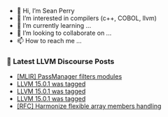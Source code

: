 - 👋 Hi, I’m Sean Perry
- 👀 I’m interested in compilers (c++, COBOL, llvm)
- 🌱 I’m currently learning ...
- 💞️ I’m looking to collaborate on ...
- 📫 How to reach me ...

<!---
s66perry/s66perry is a ✨ special ✨ repository because its `README.md` (this file) appears on your GitHub profile.
You can click the Preview link to take a look at your changes.
--->
### 📕 Latest LLVM Discourse Posts

<!-- DISCOURSE-LLVM:START -->
- [[MLIR] PassManager filters modules](https://discourse.llvm.org/t/mlir-passmanager-filters-modules/65387#post_1)
- [LLVM 15.0.1 was tagged](https://discourse.llvm.org/t/llvm-15-0-1-was-tagged/65381#post_6)
- [LLVM 15.0.1 was tagged](https://discourse.llvm.org/t/llvm-15-0-1-was-tagged/65381#post_5)
- [LLVM 15.0.1 was tagged](https://discourse.llvm.org/t/llvm-15-0-1-was-tagged/65381#post_4)
- [[RFC] Harmonize flexible array members handling](https://discourse.llvm.org/t/rfc-harmonize-flexible-array-members-handling/65001#post_17)
<!-- DISCOURSE-LLVM:END -->
